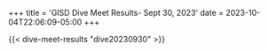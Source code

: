 +++
title = 'GISD Dive Meet Results- Sept 30, 2023'
date = 2023-10-04T22:06:09-05:00
+++

{{< dive-meet-results "dive20230930" >}}



